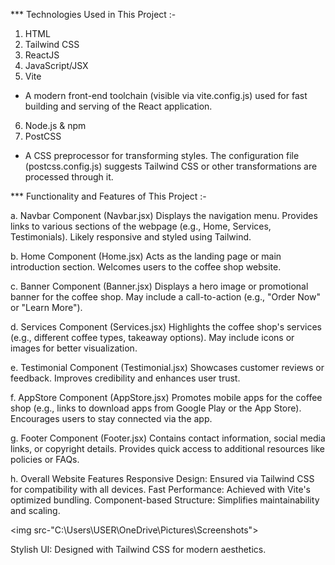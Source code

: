 *** Technologies Used in This Project :-

1. HTML
2. Tailwind CSS
3. ReactJS
4. JavaScript/JSX
5. Vite
  - A modern front-end toolchain (visible via vite.config.js) used for fast building and serving of the React application.
6. Node.js & npm
7. PostCSS
  - A CSS preprocessor for transforming styles. The configuration file (postcss.config.js) suggests Tailwind CSS or other transformations are processed through it.



*** Functionality and Features of This Project :-

a. Navbar Component (Navbar.jsx)
Displays the navigation menu.
Provides links to various sections of the webpage (e.g., Home, Services, Testimonials).
Likely responsive and styled using Tailwind.

b. Home Component (Home.jsx)
Acts as the landing page or main introduction section.
Welcomes users to the coffee shop website.

c. Banner Component (Banner.jsx)
Displays a hero image or promotional banner for the coffee shop.
May include a call-to-action (e.g., "Order Now" or "Learn More").

d. Services Component (Services.jsx)
Highlights the coffee shop's services (e.g., different coffee types, takeaway options).
May include icons or images for better visualization.

e. Testimonial Component (Testimonial.jsx)
Showcases customer reviews or feedback.
Improves credibility and enhances user trust.

f. AppStore Component (AppStore.jsx)
Promotes mobile apps for the coffee shop (e.g., links to download apps from Google Play or the App Store).
Encourages users to stay connected via the app.

g. Footer Component (Footer.jsx)
Contains contact information, social media links, or copyright details.
Provides quick access to additional resources like policies or FAQs.

h. Overall Website Features
Responsive Design: Ensured via Tailwind CSS for compatibility with all devices.
Fast Performance: Achieved with Vite's optimized bundling.
Component-based Structure: Simplifies maintainability and scaling.

<img src-"C:\Users\USER\OneDrive\Pictures\Screenshots">

Stylish UI: Designed with Tailwind CSS for modern aesthetics.
